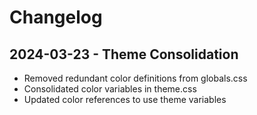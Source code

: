 # Changelog

## 2024-03-23 - Theme Consolidation
- Removed redundant color definitions from globals.css
- Consolidated color variables in theme.css
- Updated color references to use theme variables 